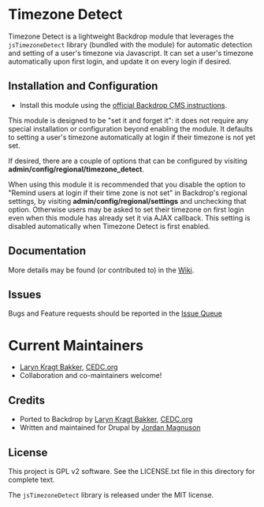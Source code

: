 # Timezone Detect

Timezone Detect is a lightweight Backdrop module that leverages the 
`jsTimezoneDetect` library (bundled with the module) for automatic detection and 
setting of a user's timezone via Javascript. It can set a user's timezone 
automatically upon first login, and update it on every login if desired.

## Installation and Configuration

- Install this module using the [official Backdrop CMS instructions](https://backdropcms.org/guide/modules).

This module is designed to be "set it and forget it": it does not require any 
special installation or configuration beyond enabling the module. It defaults to 
setting a user's timezone automatically at login if their timezone is not yet 
set.

If desired, there are a couple of options that can be configured by visiting 
**admin/config/regional/timezone_detect**.

When using this module it is recommended that you disable the option to "Remind 
users at login if their time zone is not set" in Backdrop's regional settings, by 
visiting **admin/config/regional/settings** and unchecking that option. Otherwise 
users may be asked to set their timezone on first login even when this module 
has already set it via AJAX callback. This setting is disabled automatically 
when Timezone Detect is first enabled.

## Documentation

More details may be found (or contributed to) in the [Wiki](https://github.com/backdrop-contrib/timezone_detect/wiki).

## Issues

Bugs and Feature requests should be reported in the [Issue Queue](https://github.com/backdrop-contrib/timezone_detect/issues)

# Current Maintainers

- [Laryn Kragt Bakker](https://github.com/laryn), [CEDC.org](https://CEDC.org)
- Collaboration and co-maintainers welcome!

## Credits

- Ported to Backdrop by [Laryn Kragt Bakker](https://github.com/laryn), [CEDC.org](https://CEDC.org)
- Written and maintained for Drupal by [Jordan Magnuson](https://drupal.org/user/269983)

## License

This project is GPL v2 software. See the LICENSE.txt file in this directory for
complete text.

The `jsTimezoneDetect` library is released under the MIT license.
